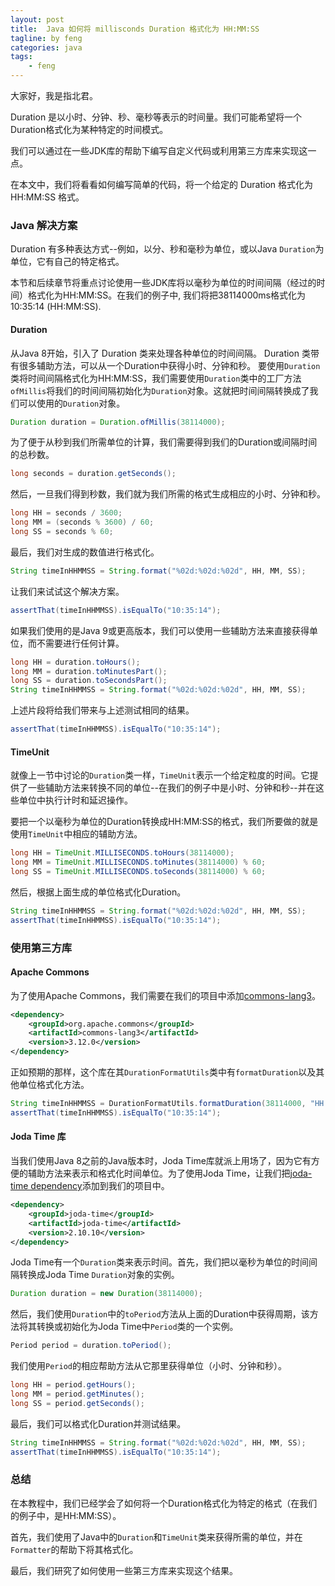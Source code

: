 ```yaml
---
layout: post
title:  Java 如何将 millisconds Duration 格式化为 HH:MM:SS
tagline: by feng
categories: java
tags: 
    - feng
---
```


大家好，我是指北君。

Duration 是以小时、分钟、秒、毫秒等表示的时间量。我们可能希望将一个Duration格式化为某种特定的时间模式。

我们可以通过在一些JDK库的帮助下编写自定义代码或利用第三方库来实现这一点。
<!--more-->
在本文中，我们将看看如何编写简单的代码，将一个给定的 Duration 格式化为 HH:MM:SS 格式。

### Java 解决方案

Duration 有多种表达方式--例如，以分、秒和毫秒为单位，或以Java `Duration`为单位，它有自己的特定格式。

本节和后续章节将重点讨论使用一些JDK库将以毫秒为单位的时间间隔（经过的时间）格式化为HH:MM:SS。在我们的例子中, 我们将把38114000ms格式化为10:35:14 (HH:MM:SS).

#### Duration

从Java 8开始，引入了 Duration 类来处理各种单位的时间间隔。 Duration 类带有很多辅助方法，可以从一个Duration中获得小时、分钟和秒。
要使用`Duration`类将时间间隔格式化为HH:MM:SS，我们需要使用`Duration`类中的工厂方法`ofMillis`将我们的时间间隔初始化为`Duration`对象。这就把时间间隔转换成了我们可以使用的`Duration`对象。

```java
Duration duration = Duration.ofMillis(38114000);
```

为了便于从秒到我们所需单位的计算，我们需要得到我们的Duration或间隔时间的总秒数。

```java
long seconds = duration.getSeconds();
```

然后，一旦我们得到秒数，我们就为我们所需的格式生成相应的小时、分钟和秒。

```java
long HH = seconds / 3600;
long MM = (seconds % 3600) / 60;
long SS = seconds % 60;
```

最后，我们对生成的数值进行格式化。

```java
String timeInHHMMSS = String.format("%02d:%02d:%02d", HH, MM, SS);
```

让我们来试试这个解决方案。

```java
assertThat(timeInHHMMSS).isEqualTo("10:35:14");
```

如果我们使用的是Java 9或更高版本，我们可以使用一些辅助方法来直接获得单位，而不需要进行任何计算。

```java
long HH = duration.toHours();
long MM = duration.toMinutesPart();
long SS = duration.toSecondsPart();
String timeInHHMMSS = String.format("%02d:%02d:%02d", HH, MM, SS);
```

上述片段将给我们带来与上述测试相同的结果。

```java
assertThat(timeInHHMMSS).isEqualTo("10:35:14");
```

#### TimeUnit

就像上一节中讨论的`Duration`类一样，`TimeUnit`表示一个给定粒度的时间。它提供了一些辅助方法来转换不同的单位--在我们的例子中是小时、分钟和秒--并在这些单位中执行计时和延迟操作。

要把一个以毫秒为单位的Duration转换成HH:MM:SS的格式，我们所要做的就是使用`TimeUnit`中相应的辅助方法。

```java
long HH = TimeUnit.MILLISECONDS.toHours(38114000);
long MM = TimeUnit.MILLISECONDS.toMinutes(38114000) % 60;
long SS = TimeUnit.MILLISECONDS.toSeconds(38114000) % 60;
```

然后，根据上面生成的单位格式化Duration。

```java
String timeInHHMMSS = String.format("%02d:%02d:%02d", HH, MM, SS);
assertThat(timeInHHMMSS).isEqualTo("10:35:14");
```

### 使用第三方库

#### Apache Commons

为了使用Apache Commons，我们需要在我们的项目中添加[commons-lang3](https://search.maven.org/search?q=g:org.apache.commons%20a:commons-lang3)。

```xml
<dependency>
    <groupId>org.apache.commons</groupId>
    <artifactId>commons-lang3</artifactId>
    <version>3.12.0</version>
</dependency>
```

正如预期的那样，这个库在其`DurationFormatUtils`类中有`formatDuration`以及其他单位格式化方法。

```java
String timeInHHMMSS = DurationFormatUtils.formatDuration(38114000, "HH:MM:SS", true);
assertThat(timeInHHMMSS).isEqualTo("10:35:14");
```

#### Joda Time 库

当我们使用Java 8之前的Java版本时，Joda Time库就派上用场了，因为它有方便的辅助方法来表示和格式化时间单位。为了使用Joda Time，让我们把[joda-time dependency](https://search.maven.org/search?q=g:joda-time%20a:joda-time)添加到我们的项目中。

```xml
<dependency>
    <groupId>joda-time</groupId>
    <artifactId>joda-time</artifactId>
    <version>2.10.10</version>
</dependency>
```

Joda Time有一个`Duration`类来表示时间。首先，我们把以毫秒为单位的时间间隔转换成Joda Time `Duration`对象的实例。

```java
Duration duration = new Duration(38114000);
```

然后，我们使用`Duration`中的`toPeriod`方法从上面的Duration中获得周期，该方法将其转换或初始化为Joda Time中`Period`类的一个实例。

```java
Period period = duration.toPeriod();
```

我们使用`Period`的相应帮助方法从它那里获得单位（小时、分钟和秒）。

```java
long HH = period.getHours();
long MM = period.getMinutes();
long SS = period.getSeconds();
```

最后，我们可以格式化Duration并测试结果。

```java
String timeInHHMMSS = String.format("%02d:%02d:%02d", HH, MM, SS);
assertThat(timeInHHMMSS).isEqualTo("10:35:14");
```

### 总结

在本教程中，我们已经学会了如何将一个Duration格式化为特定的格式（在我们的例子中，是HH:MM:SS）。

首先，我们使用了Java中的`Duration`和`TimeUnit`类来获得所需的单位，并在`Formatter`的帮助下将其格式化。

最后，我们研究了如何使用一些第三方库来实现这个结果。
